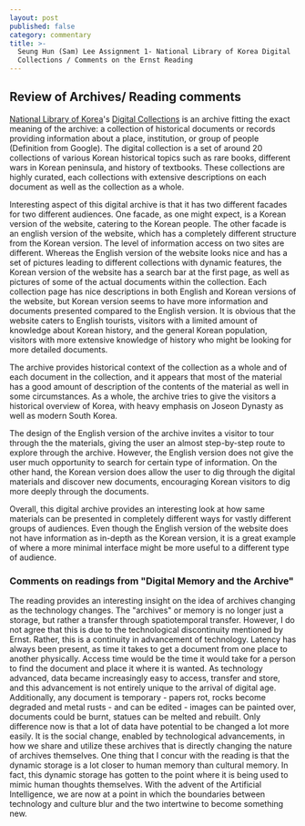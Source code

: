 ```yaml
---
layout: post
published: false
category: commentary
title: >-
  Seung Hun (Sam) Lee Assignment 1- National Library of Korea Digital
  Collections / Comments on the Ernst Reading
---
```

## Review of Archives/ Reading comments

[National Library of Korea](http://www.nl.go.kr/english/)'s  [Digital Collections](http://nlcollection.nl.go.kr/english/index.html) is an archive fitting the exact meaning of the archive: a collection of historical documents or records providing information about a place, institution, or group of people (Definition from Google). The digital collection is a set of around 20 collections of various Korean historical topics such as rare books, different wars in Korean peninsula, and history of textbooks. These collections are highly curated, each collections with extensive descriptions on each document as well as the collection as a whole.

Interesting aspect of this digital archive is that it has two different facades for two different audiences. One facade, as one might expect, is a Korean version of the website, catering to the Korean people. The other facade is an english version of the website, which has a completely different structure from the Korean version. The level of information access on two sites are different. Whereas the English version of the website looks nice and has a set of pictures leading to different collections with dynamic features, the Korean version of the website has a search bar at the first page, as well as pictures of some of the actual documents within the collection. Each collection page has nice descriptions in both English and Korean versions of the website, but Korean version seems to have more information and documents presented compared to the English version. It is obvious that the website caters to English tourists, visitors with a limited amount of knowledge about Korean history, and the general Korean population, visitors with more extensive knowledge of history who might be looking for more detailed documents.

The archive provides historical context of the collection as a whole and of each document in the collection, and it appears that most of the material has a good amount of description of the contents of the material as well in some circumstances. As a whole, the archive tries to give the visitors a historical overview of Korea, with heavy emphasis on Joseon Dynasty as well as modern South Korea.

The design of the English version of the archive invites a visitor to tour through the the materials, giving the user an almost step-by-step route to explore through the archive. However, the English version does not give the user much opportunity to search for certain type of information. On the other hand, the Korean version does allow the user to dig through the digital materials and discover new documents, encouraging Korean visitors to dig more deeply through the documents.

Overall, this digital archive provides an interesting look at how same materials can be presented in completely different ways for vastly different groups of audiences. Even though the English version of the website does not have information as in-depth as the Korean version, it is a great example of where a more minimal interface might be more useful to a different type of audience.

### Comments on readings from "Digital Memory and the Archive"

The reading provides an interesting insight on the idea of archives changing as the technology changes. The "archives" or memory is no longer just a storage, but rather a transfer through spatiotemporal transfer. However, I do not agree that this is due to the technological discontinuity mentioned by Ernst. Rather, this is a continuity in advancement of technology. Latency has always been present, as time it takes to get a document from one place to another physically. Access time would be the time it would take for a person to find the document and place it where it is wanted. As technology advanced, data became increasingly easy to access, transfer and store, and this advancement is not entirely unique to the arrival of digital age. Additionally, any document is temporary - papers rot, rocks become degraded and metal rusts - and can be edited - images can be painted over, documents could be burnt, statues can be melted and rebuilt. Only difference now is that a lot of data have potential to be changed a lot more easily. It is the social change, enabled by technological advancements, in how we share and utilize these archives that is directly changing the nature of archives themselves. One thing that I concur with the reading is that the dynamic storage is a lot closer to human memory than cultural memory. In fact, this dynamic storage has gotten to the point where it is being used to mimic human thoughts themselves. With the advent of the Artificial Intelligence, we are now at a point in which the boundaries between technology and culture blur and the two intertwine to become something new.